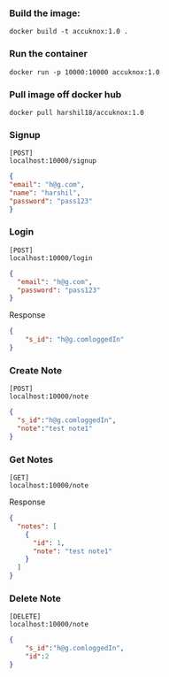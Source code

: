 ### Build the image:
```
docker build -t accuknox:1.0 .
```

### Run the container
```
docker run -p 10000:10000 accuknox:1.0
```

### Pull image off docker hub
```
docker pull harshil18/accuknox:1.0
```

### Signup
```
[POST]
localhost:10000/signup
```

```json
{
"email": "h@g.com",
"name": "harshil",
"password": "pass123"
}
```

### Login
```
[POST]
localhost:10000/login
```

```json
{
  "email": "h@g.com",
  "password": "pass123"
}
```
Response
```json
{
    "s_id": "h@g.comloggedIn"
}
```

### Create Note
```
[POST]
localhost:10000/note
```

```json
{
  "s_id":"h@g.comloggedIn",
  "note":"test note1"
}
```

### Get Notes
```
[GET]
localhost:10000/note
```
Response
```json
{
  "notes": [
    {
      "id": 1,
      "note": "test note1"
    }
  ]
}
```

### Delete Note
```
[DELETE]
localhost:10000/note
```
```json
{
    "s_id":"h@g.comloggedIn",
    "id":2
}
```

